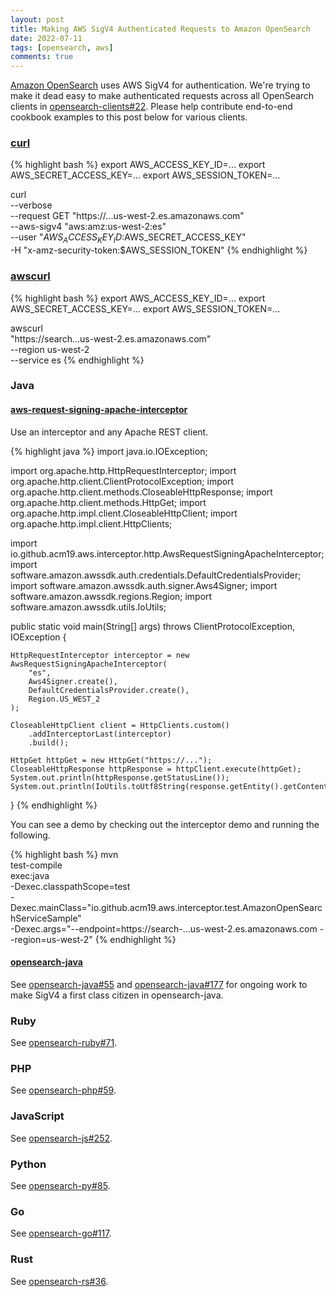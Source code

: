 ```yaml
---
layout: post
title: Making AWS SigV4 Authenticated Requests to Amazon OpenSearch
date: 2022-07-11
tags: [opensearch, aws]
comments: true
---
```

[Amazon OpenSearch](https://aws.amazon.com/opensearch-service/) uses AWS SigV4 for authentication. We're trying to make it dead easy to make authenticated requests across all OpenSearch clients in [opensearch-clients#22](https://github.com/opensearch-project/opensearch-clients/issues/22). Please help contribute end-to-end cookbook examples to this post below for various clients.

### [curl](https://curl.se/)

{% highlight bash %}
export AWS_ACCESS_KEY_ID=...
export AWS_SECRET_ACCESS_KEY=...
export AWS_SESSION_TOKEN=...

curl \
  --verbose \
  --request GET "https://...us-west-2.es.amazonaws.com" \
  --aws-sigv4 "aws:amz:us-west-2:es" \
  --user "$AWS_ACCESS_KEY_ID:$AWS_SECRET_ACCESS_KEY" \
  -H "x-amz-security-token:$AWS_SESSION_TOKEN"
{% endhighlight %}

### [awscurl](https://github.com/okigan/awscurl)

{% highlight bash %}
export AWS_ACCESS_KEY_ID=...
export AWS_SECRET_ACCESS_KEY=...
export AWS_SESSION_TOKEN=...

awscurl \
  "https://search...us-west-2.es.amazonaws.com" \
  --region us-west-2 \
  --service es
{% endhighlight %}

### Java

#### [aws-request-signing-apache-interceptor](https://github.com/acm19/aws-request-signing-apache-interceptor)

Use an interceptor and any Apache REST client.

{% highlight java %}
import java.io.IOException;

import org.apache.http.HttpRequestInterceptor;
import org.apache.http.client.ClientProtocolException;
import org.apache.http.client.methods.CloseableHttpResponse;
import org.apache.http.client.methods.HttpGet;
import org.apache.http.impl.client.CloseableHttpClient;
import org.apache.http.impl.client.HttpClients;

import io.github.acm19.aws.interceptor.http.AwsRequestSigningApacheInterceptor;
import software.amazon.awssdk.auth.credentials.DefaultCredentialsProvider;
import software.amazon.awssdk.auth.signer.Aws4Signer;
import software.amazon.awssdk.regions.Region;
import software.amazon.awssdk.utils.IoUtils;

public static void main(String[] args) throws 
    ClientProtocolException, IOException {
    
    HttpRequestInterceptor interceptor = new AwsRequestSigningApacheInterceptor(
        "es",
        Aws4Signer.create(), 
        DefaultCredentialsProvider.create(), 
        Region.US_WEST_2
    );

    CloseableHttpClient client = HttpClients.custom()
        .addInterceptorLast(interceptor)
        .build();

    HttpGet httpGet = new HttpGet("https://...");
    CloseableHttpResponse httpResponse = httpClient.execute(httpGet);
    System.out.println(httpResponse.getStatusLine());
    System.out.println(IoUtils.toUtf8String(response.getEntity().getContent()));
}
{% endhighlight %}

You can see a demo by checking out the interceptor demo and running the following.

{% highlight bash %}
mvn \
  test-compile \
  exec:java \
  -Dexec.classpathScope=test \
  -Dexec.mainClass="io.github.acm19.aws.interceptor.test.AmazonOpenSearchServiceSample" \
  -Dexec.args="--endpoint=https://search-...us-west-2.es.amazonaws.com --region=us-west-2"
{% endhighlight %}

#### [opensearch-java](https://github.com/opensearch-project/opensearch-java)

See [opensearch-java#55](https://github.com/opensearch-project/opensearch-java/issues/55) and [opensearch-java#177](https://github.com/opensearch-project/opensearch-java/pull/177) for ongoing work to make SigV4 a first class citizen in opensearch-java.

### Ruby

See [opensearch-ruby#71](https://github.com/opensearch-project/opensearch-ruby/issues/71).

### PHP

See [opensearch-php#59](https://github.com/opensearch-project/opensearch-php/issues/59).

### JavaScript

See [opensearch-js#252](https://github.com/opensearch-project/opensearch-js/issues/252).

### Python

See [opensearch-py#85](https://github.com/opensearch-project/opensearch-py/issues/85).

### Go

See [opensearch-go#117](https://github.com/opensearch-project/opensearch-go/issues/117).

### Rust

See [opensearch-rs#36](https://github.com/opensearch-project/opensearch-rs/issues/36).

